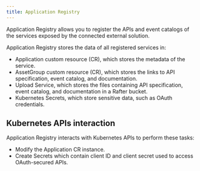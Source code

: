 ```yaml
---
title: Application Registry
---
```


Application Registry allows you to register the APIs and event catalogs of the services exposed by the connected external solution.

Application Registry stores the data of all registered services in:

- Application custom resource (CR), which stores the metadata of the service.
- AssetGroup custom resource (CR), which stores the links to API specification, event catalog, and documentation.
- Upload Service, which stores the files containing API specification, event catalog, and documentation in a Rafter bucket.
- Kubernetes Secrets, which store sensitive data, such as OAuth credentials.

## Kubernetes APIs interaction

Application Registry interacts with Kubernetes APIs to perform these tasks:

- Modify the Application CR instance.
- Create Secrets which contain client ID and client secret used to access OAuth-secured APIs.
